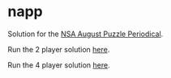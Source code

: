 # napp
Solution for the [NSA August Puzzle Periodical](https://www.nsa.gov/news-features/puzzles-activities/puzzle-periodical/2016/puzzle-periodical-05.shtml).

Run the 2 player solution [here](https://repl.it/CqDo/0).

Run the 4 player solution [here](https://repl.it/CqJQ).
